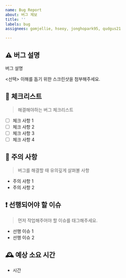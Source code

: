 ```yaml
---
name: Bug Report
about: 버그 제보
title: ''
labels: bug
assignees: gomjellie, hseoy, jonghopark95, qudgus21

---
```


## ⚠️ 버그 설명

버그 설명

<선택> 이해를 돕기 위한 스크린샷을 첨부해주세요.

## 📑 체크리스트

> 해결해야하는 버그 체크리스트

- [ ] 체크 사항 1
- [ ] 체크 사항 2
- [ ] 체크 사항 3
- [ ] 체크 사항 4

## 🚧 주의 사항

> 버그를 해결할 때 유의깊게 살펴볼 사항

- 주의 사항 1
- 주의 사항 2

## ❗ 선행되어야 할 이슈

> 먼저 작업해주어야 할 이슈를 태그해주세요.

- 선행 이슈 1
- 선행 이슈 2

## 🕰 예상 소요 시간

- 시간